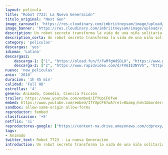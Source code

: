 ```yaml
---
layout: pelicula
title: "Robot 7723: La Nueva Generación"
titulo_original: "Next Gen"
image_carousel: 'https://res.cloudinary.com/imbriitneysam/image/upload/v1544665003/robot-7723-min.jpg'
image_banner: 'https://res.cloudinary.com/imbriitneysam/image/upload/v1544665003/robot-77-banne-min.jpg'
description: Un robot secreto transforma la vida de una niña solitaria en una aventura emocionante. Juntos luchan contra los malos, los robots desagradables y otros enemigos.
description_corta: Un robot secreto transforma la vida de una niña solitaria en una aventura emocionante. Juntos luchan contra los malos, los robots desagradables y otros enemigos.
category: 'peliculas'
descargas: 'yes'
idioma: 'Latino'
descargas2:
    descarga-1: ["1", "https://oload.fun/f/FwMfgWdSDLU", "https://www.google.com/s2/favicons?domain=openload.co","OpenLoad","https://res.cloudinary.com/imbriitneysam/image/upload/v1541473684/mexico.png", "Latino", "Full HD"]
    descarga-2: ["2", "https://www.rapidvideo.com/d/FV6IE3NYV5", "https://www.google.com/s2/favicons?domain=www.rapidvideo.com","RapidVideo","https://res.cloudinary.com/imbriitneysam/image/upload/v1541473684/mexico.png", "Latino", "Full HD"]
nuevo: 'new_peliculas'
anio: '2018'
duracion: '1h 45 min'
calidad: 'Full HD'
estrellas: '4'
genero: Animado, Comedia, Ciencia Ficción
trailer: https://www.youtube.com/embed/IfYUpCF6fwA
embed: https://www.youtube.com/embed/IfYUpCF6fwA?rel=0&amp;hd=1&border=0&wmode=opaque&enablejsapi=1&modestbranding=1&controls=1&showinfo=1
sandbox: allow-same-origin allow-forms
reproductor: fembed
clasificacion: '+5'
netflix: 'si'
reproductores-google: ["https://content-na.drive.amazonaws.com/cdproxy/share/qzqEHTBORvvt4uamTyJLxUMKVY9YwRlefSI8Pr5iHrb/nodes/UijmNuEzQfi9jLx-N7fp2w?nonce=x0Y5fJgYNUpjnwRBio7RTJZZ7OFh3PhuZAwCLLSPZSBaz1OltzcR6qHlP9A7Q8L_"]
tags:
- Animado
twitter_text: Robot 7723 - La nueva Generación
introduction: Un robot secreto transforma la vida de una niña solitaria en una aventura emocionante. Juntos luchan contra los malos, los robots desagradables y otros enemigos.
---
```












